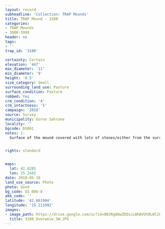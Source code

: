 ```yaml
---
layout: record
subheadline: 'Collection: TRAP Mounds'
title: TRAP Mound - 3100
categories:
- TRAP Mounds
- 3000-3999
header: no
tags:
- ''
trap_id: '3100'

certainty: Certain
elevation: '447'
max_diameter: '11'
min_diameter: '9'
height: '0.5'
size_category: Small
surrounding_land_use: Pasture
surface_condition: Pasture
robbed: Yes
crm_condition: '4'
crm_intactness: '5'
campaign: '2010'
source: Survey
municipality: Gorno Sahrane
locality: ''
bgcode: DS001
notes: |-
  Surface of the mound covered with lots of stones/either from the surrounding pasture or from the mound.


rights: standard


maps:
  lat: 42.6285
  lon: 25.2442
date: 2018-05-16
land_use_source: Photo
photo: Good
bg_code: GS 006-8
akb_code: ''
latitude: '42.661904'
longitude: '25.211992'
images:
- image_path: https://drive.google.com/uc?id=0B3Rg88wZDQscLWhBVUt0LWl2LTA
  title: 3100_Overweiw_SW.JPG
---
```


